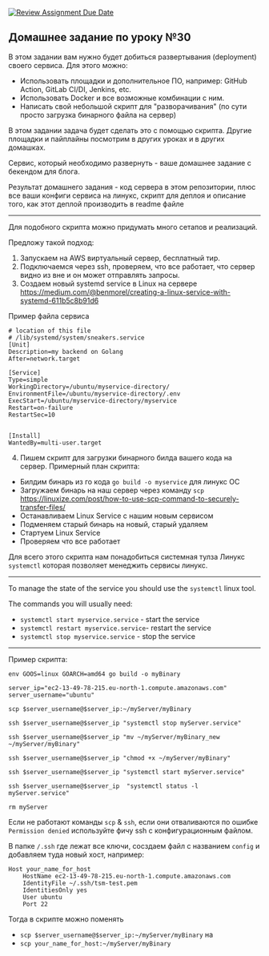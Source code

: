 [![Review Assignment Due Date](https://classroom.github.com/assets/deadline-readme-button-24ddc0f5d75046c5622901739e7c5dd533143b0c8e959d652212380cedb1ea36.svg)](https://classroom.github.com/a/78Q6AFc0)
## Домашнее задание по уроку №30

В этом задании вам нужно будет добиться развертывания (deployment) своего сервиса. 
Для этого можно:

- Использовать площадки и дополнительное ПО, например: GitHub Action, GitLab CI/DI, Jenkins, etc.
- Использовать Docker и все возможные комбинации с ним.
- Написать свой небольшой скрипт для "разворачивания" 
(по сути просто загрузка бинарного файла на сервер) 

В этом задании задача будет сделать это с помощью скрипта. Другие площадки и пайплайны посмотрим в других уроках и в других домашках. 

Сервис, который необходимо развернуть - ваше домашнее задание с бекендом для блога. 

Результат домашнего задания - код сервера в этом репозитории, 
плюс все ваши конфиги сервиса на линукс, скрипт для деплоя и описание того, как этот деплой производить в readme файле

---------

Для подобного скрипта можно придумать много сетапов и реализаций. 

Предложу такой подход:
1) Запускаем на AWS виртуальный сервер, бесплатный тир. 
2) Подключаемся через ssh, проверяем, что все работает, 
что сервер видно из вне и он может отправлять запросы.
3) Создаем новый systemd service в Linux на сервере
   https://medium.com/@benmorel/creating-a-linux-service-with-systemd-611b5c8b91d6

Пример файла сервиса
```
# location of this file
# /lib/systemd/system/sneakers.service
[Unit]
Description=my backend on Golang
After=network.target

[Service]
Type=simple
WorkingDirectory=/ubuntu/myservice-directory/
EnvironmentFile=/ubuntu/myservice-directory/.env
ExecStart=/ubuntu/myservice-directory/myservice
Restart=on-failure
RestartSec=10


[Install]
WantedBy=multi-user.target
```

4) Пишем скрипт для загрузки бинарного билда вашего кода на сервер.
  Примерный план скрипта:  
- Билдим бинарь из го кода `go build -o myservice` для линукс ОС
- Загружаем бинарь на наш сервер через команду `scp` https://linuxize.com/post/how-to-use-scp-command-to-securely-transfer-files/
- Останавливаем Linux Service с нашим новым сервисом
- Подменяем старый бинарь на новый, старый удаляем
- Стартуем Linux Service
- Проверяем что все работает 

Для всего этого скрипта нам понадобиться системная тулза 
Линукс `systemctl` которая позволяет менеджить сервисы линукс.

----
To manage the state of the service you should use the `systemctl` linux tool.

The commands you will usually need:
- `systemctl start myservice.service` - start the service
- `systemctl restart myservice.service`- restart the service
- `systemctl stop myservice.service` - stop the service
---

Пример скрипта:
```shell
env GOOS=linux GOARCH=amd64 go build -o myBinary

server_ip="ec2-13-49-78-215.eu-north-1.compute.amazonaws.com"
server_username="ubuntu"

scp $server_username@$server_ip:~/myServer/myBinary

ssh $server_username@$server_ip "systemctl stop myServer.service"

ssh $server_username@$server_ip "mv ~/myServer/myBinary_new ~/myServer/myBinary"

ssh $server_username@$server_ip "chmod +x ~/myServer/myBinary"

ssh $server_username@$server_ip "systemctl start myServer.service"

ssh $server_username@$server_ip  "systemctl status -l myServer.service"

rm myServer
```

Если не работают команды `scp` & `ssh`, если они отваливаются по ошибке `Permission denied`
используйте фичу ssh с конфигурационным файлом. 

В папке `/.ssh` где лежат все ключи, сосздаем файл с названием `config`
и добавляем туда новый хост, например: 
```ssh
Host your_name_for_host
    HostName ec2-13-49-78-215.eu-north-1.compute.amazonaws.com
    IdentityFile ~/.ssh/tsm-test.pem
    IdentitiesOnly yes
    User ubuntu
    Port 22
```
Тогда в скрипте можно поменять 
- `scp $server_username@$server_ip:~/myServer/myBinary` на
- `scp your_name_for_host:~/myServer/myBinary`
